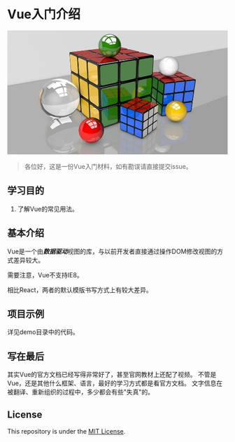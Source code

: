 # Vue入门介绍

![](./attachment/cube.jpg)

> 各位好，这是一份Vue入门材料，如有勘误请直接提交issue。

## 学习目的

1. 了解Vue的常见用法。

## 基本介绍

Vue是一个由***数据驱动***视图的库，与以前开发者直接通过操作DOM修改视图的方式差异较大。

需要注意，Vue不支持IE8。

相比React，两者的默认模版书写方式上有较大差异。

## 项目示例

详见demo目录中的代码。

## 写在最后

其实Vue的官方文档已经写得非常好了，甚至官网教材上还配了视频。
不管是Vue，还是其他什么框架、语言，最好的学习方式都是看官方文档。
文字信息在被翻译、重新组织的过程中，多少都会有些"失真"的。

## License

This repository is under the [MIT License](./LICENSE).
